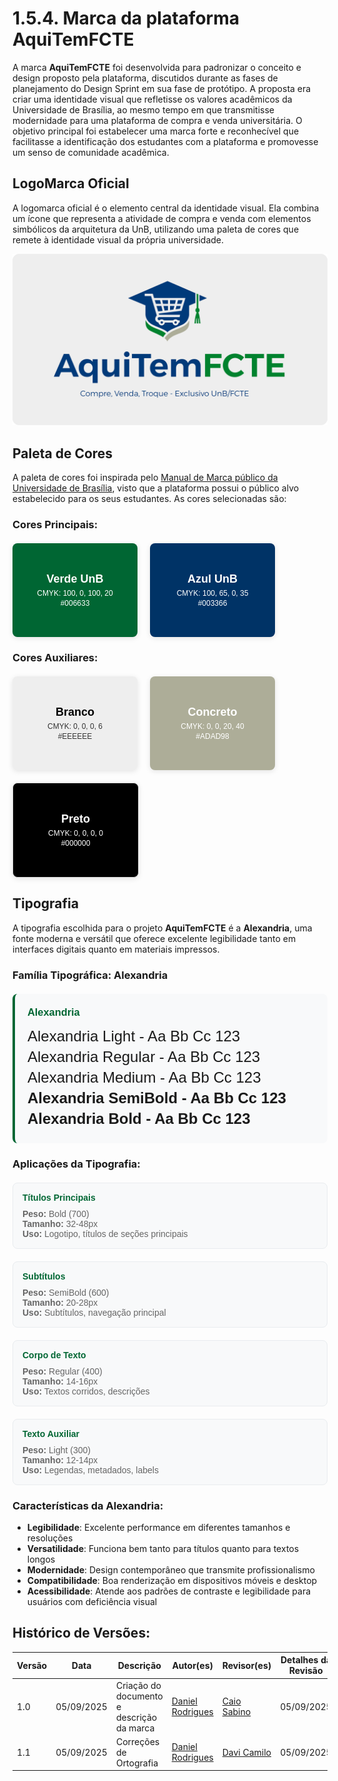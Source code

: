 <style>
@import url('https://fonts.googleapis.com/css2?family=Alexandria:wght@100..900&family=Montserrat:ital,wght@0,100..900;1,100..900&display=swap');
</style>

# 1.5.4. Marca da plataforma AquiTemFCTE

A marca **AquiTemFCTE** foi desenvolvida para padronizar o conceito e design proposto pela plataforma, discutidos durante as fases de planejamento do Design Sprint em sua fase de protótipo. A proposta era criar uma identidade visual que refletisse os valores acadêmicos da Universidade de Brasília, ao mesmo tempo em que transmitisse modernidade para uma plataforma de compra e venda universitária. O objetivo principal foi estabelecer uma marca forte e reconhecível que facilitasse a identificação dos estudantes com a plataforma e promovesse um senso de comunidade acadêmica.

## LogoMarca Oficial

A logomarca oficial é o elemento central da identidade visual. Ela combina um ícone que representa a atividade de compra e venda com elementos simbólicos da arquitetura da UnB, utilizando uma paleta de cores que remete à identidade visual da própria universidade.

![AquiTemFCTE](/../assets/AquiTemFCTE.png)

## Paleta de Cores

A paleta de cores foi inspirada pelo [Manual de Marca público da Universidade de Brasília](https://cic.unb.br/images/marca-cic/Manual_Identidade_Visual_UnB.pdf), visto que a plataforma possui o público alvo estabelecido para os seus estudantes. As cores selecionadas são:

### Cores Principais:

<div style="display: flex; gap: 20px; margin: 20px 0; flex-wrap: wrap;">
  <div style="width: 200px; height: 150px; background-color: #006633; display: flex; flex-direction: column; justify-content: center; align-items: center; color: white; font-family: Arial, sans-serif; border-radius: 8px; box-shadow: 0 2px 8px rgba(0,0,0,0.1);">
    <h4 style="margin: 0; font-size: 18px; font-weight: bold; color: white">Verde UnB</h4>
    <p style="margin: 5px 0 0 0; font-size: 12px;">CMYK: 100, 0, 100, 20</p>
    <p style="margin: 2px 0 0 0; font-size: 12px;">#006633</p>
  </div>
  
  <div style="width: 200px; height: 150px; background-color: #003366; display: flex; flex-direction: column; justify-content: center; align-items: center; color: white; font-family: Arial, sans-serif; border-radius: 8px; box-shadow: 0 2px 8px rgba(0,0,0,0.1);">
    <h4 style="margin: 0; font-size: 18px; font-weight: bold; color: white">Azul UnB</h4>
    <p style="margin: 5px 0 0 0; font-size: 12px;">CMYK: 100, 65, 0, 35</p>
    <p style="margin: 2px 0 0 0; font-size: 12px;">#003366</p>
  </div>
</div>

### Cores Auxiliares:

<div style="display: flex; gap: 20px; margin: 20px 0; flex-wrap: wrap;">
  <div style="width: 200px; height: 150px; background-color: #EEEEEE; display: flex; flex-direction: column; justify-content: center; align-items: center; color: #333; font-family: Arial, sans-serif; border-radius: 8px; box-shadow: 0 2px 8px rgba(0,0,0,0.1);">
    <h4 style="margin: 0; font-size: 18px; font-weight: bold; color: black">Branco</h4>
    <p style="margin: 5px 0 0 0; font-size: 12px;">CMYK: 0, 0, 0, 6</p>
    <p style="margin: 2px 0 0 0; font-size: 12px;">#EEEEEE</p>
  </div>
  
  <div style="width: 200px; height: 150px; background-color: #ADAD98; display: flex; flex-direction: column; justify-content: center; align-items: center; color: white; font-family: Arial, sans-serif; border-radius: 8px; box-shadow: 0 2px 8px rgba(0,0,0,0.1);">
    <h4 style="margin: 0; font-size: 18px; font-weight: bold; color: white;">Concreto</h4>
    <p style="margin: 5px 0 0 0; font-size: 12px;">CMYK: 0, 0, 20, 40</p>
    <p style="margin: 2px 0 0 0; font-size: 12px;">#ADAD98</p>
  </div>
  
  <div style="width: 200px; height: 150px; background-color: #000000; display: flex; flex-direction: column; justify-content: center; align-items: center; color: #333; font-family: Arial, sans-serif; border-radius: 8px; box-shadow: 0 2px 8px rgba(0,0,0,0.1); border: 1px solid #ddd;">
    <h4 style="margin: 0; font-size: 18px; font-weight: bold; color: white">Preto</h4>
    <p style="margin: 5px 0 0 0; font-size: 12px; color: white">CMYK: 0, 0, 0, 0</p>
    <p style="margin: 2px 0 0 0; font-size: 12px; color: white">#000000</p>
  </div>
</div>

## Tipografia

A tipografia escolhida para o projeto **AquiTemFCTE** é a **Alexandria**, uma fonte moderna e versátil que oferece excelente legibilidade tanto em interfaces digitais quanto em materiais impressos.

### Família Tipográfica: Alexandria

<div style="font-family: 'Alexandria', Arial, sans-serif; background-color: #f8f9fa; padding: 20px; border-radius: 8px; margin: 20px 0; border-left: 4px solid #006633;">
  <h3 style="margin: 0 0 15px 0; color: #006633;">Alexandria</h3>
  <p style="margin: 5px 0; font-size: 24px; font-weight: 300;">Alexandria Light - Aa Bb Cc 123</p>
  <p style="margin: 5px 0; font-size: 24px; font-weight: 400;">Alexandria Regular - Aa Bb Cc 123</p>
  <p style="margin: 5px 0; font-size: 24px; font-weight: 500;">Alexandria Medium - Aa Bb Cc 123</p>
  <p style="margin: 5px 0; font-size: 24px; font-weight: 600;">Alexandria SemiBold - Aa Bb Cc 123</p>
  <p style="margin: 5px 0; font-size: 24px; font-weight: 700;">Alexandria Bold - Aa Bb Cc 123</p>
</div>

### Aplicações da Tipografia:

<div style="display: grid; grid-template-columns: repeat(auto-fit, minmax(300px, 1fr)); gap: 20px; margin: 20px 0;">
  <div style="background-color: #f8f9fa; padding: 15px; border-radius: 8px; border: 1px solid #e9ecef;">
    <h4 style="margin: 0 0 10px 0; color: #006633; font-family: 'Alexandria', Arial, sans-serif;">Títulos Principais</h4>
    <p style="margin: 0; font-size: 14px; color: #666; font-family: 'Alexandria', Arial, sans-serif;">
      <strong>Peso:</strong> Bold (700)<br>
      <strong>Tamanho:</strong> 32-48px<br>
      <strong>Uso:</strong> Logotipo, títulos de seções principais
    </p>
  </div>
  
  <div style="background-color: #f8f9fa; padding: 15px; border-radius: 8px; border: 1px solid #e9ecef;">
    <h4 style="margin: 0 0 10px 0; color: #006633; font-family: 'Alexandria', Arial, sans-serif;">Subtítulos</h4>
    <p style="margin: 0; font-size: 14px; color: #666; font-family: 'Alexandria', Arial, sans-serif;">
      <strong>Peso:</strong> SemiBold (600)<br>
      <strong>Tamanho:</strong> 20-28px<br>
      <strong>Uso:</strong> Subtítulos, navegação principal
    </p>
  </div>
  
  <div style="background-color: #f8f9fa; padding: 15px; border-radius: 8px; border: 1px solid #e9ecef;">
    <h4 style="margin: 0 0 10px 0; color: #006633; font-family: 'Alexandria', Arial, sans-serif;">Corpo de Texto</h4>
    <p style="margin: 0; font-size: 14px; color: #666; font-family: 'Alexandria', Arial, sans-serif;">
      <strong>Peso:</strong> Regular (400)<br>
      <strong>Tamanho:</strong> 14-16px<br>
      <strong>Uso:</strong> Textos corridos, descrições
    </p>
  </div>
  
  <div style="background-color: #f8f9fa; padding: 15px; border-radius: 8px; border: 1px solid #e9ecef;">
    <h4 style="margin: 0 0 10px 0; color: #006633; font-family: 'Alexandria', Arial, sans-serif;">Texto Auxiliar</h4>
    <p style="margin: 0; font-size: 14px; color: #666; font-family: 'Alexandria', Arial, sans-serif;">
      <strong>Peso:</strong> Light (300)<br>
      <strong>Tamanho:</strong> 12-14px<br>
      <strong>Uso:</strong> Legendas, metadados, labels
    </p>
  </div>
</div>

### Características da Alexandria:

- **Legibilidade**: Excelente performance em diferentes tamanhos e resoluções
- **Versatilidade**: Funciona bem tanto para títulos quanto para textos longos
- **Modernidade**: Design contemporâneo que transmite profissionalismo
- **Compatibilidade**: Boa renderização em dispositivos móveis e desktop
- **Acessibilidade**: Atende aos padrões de contraste e legibilidade para usuários com deficiência visual

## Histórico de Versões:

| Versão | Data       | Descrição                                 | Autor(es)                                         | Revisor(es)                                    | Detalhes da Revisão |
| ------ | ---------- | ----------------------------------------- | ------------------------------------------------- | ---------------------------------------------- | ------------------- |
| 1.0    | 05/09/2025 | Criação do documento e descrição da marca | [Daniel Rodrigues](https://github.com/DanielRogs) | [Caio Sabino](https://github.com/caiomsabino) | 05/09/2025          |
| 1.1    | 05/09/2025 | Correções de Ortografia | [Daniel Rodrigues](https://github.com/DanielRogs) | [Davi Camilo](https://github.com/Davicamilo23) | 05/09/2025          |
